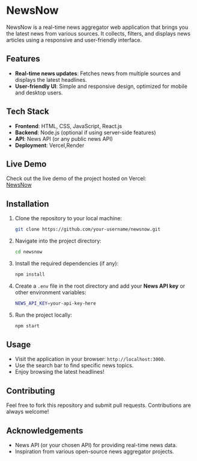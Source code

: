 # NewsNow

NewsNow is a real-time news aggregator web application that brings you the latest news from various sources. It collects, filters, and displays news articles using a responsive and user-friendly interface.

## Features

- **Real-time news updates**: Fetches news from multiple sources and displays the latest headlines.
- **User-friendly UI**: Simple and responsive design, optimized for mobile and desktop users.

## Tech Stack

- **Frontend**: HTML, CSS, JavaScript, React.js
- **Backend**: Node.js (optional if using server-side features)
- **API**: News API (or any public news API)
- **Deployment**: Vercel,Render

## Live Demo

Check out the live demo of the project hosted on Vercel:  
[NewsNow](https://news-p851i75kb-udit-singhs-projects-8081baa5.vercel.app)

## Installation

1. Clone the repository to your local machine:
    ```bash
    git clone https://github.com/your-username/newsnow.git
    ```

2. Navigate into the project directory:
    ```bash
    cd newsnow
    ```

3. Install the required dependencies (if any):
    ```bash
    npm install
    ```

4. Create a `.env` file in the root directory and add your **News API key** or other environment variables:
    ```bash
    NEWS_API_KEY=your-api-key-here
    ```

5. Run the project locally:
    ```bash
    npm start
    ```

## Usage

- Visit the application in your browser: `http://localhost:3000`.
- Use the search bar to find specific news topics.
- Enjoy browsing the latest headlines!

## Contributing

Feel free to fork this repository and submit pull requests. Contributions are always welcome!

## Acknowledgements

- News API (or your chosen API) for providing real-time news data.
- Inspiration from various open-source news aggregator projects.
